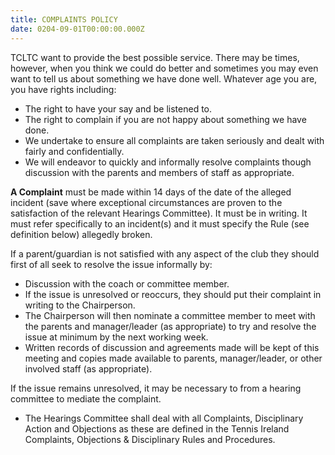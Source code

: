 ```yaml
---
title: COMPLAINTS POLICY
date: 0204-09-01T00:00:00.000Z
---
```

TCLTC want to provide the best possible service. There may be times, however, when you think we could do better and sometimes you may even want to tell us about something we have done well. Whatever age you are, you have rights including:

* The right to have your say and be listened to.
* The right to complain if you are not happy about something we have done.
* We undertake to ensure all complaints are taken seriously and dealt with fairly and confidentially.
* We will endeavor to quickly and informally resolve complaints though discussion with the parents and members of staff as appropriate.

**A Complaint** must be made within 14 days of the date of the alleged incident (save where exceptional circumstances are proven to the satisfaction of the relevant Hearings Committee). It must be in writing. It must refer specifically to an incident(s) and it must specify the Rule (see definition below) allegedly broken.

If a parent/guardian is not satisfied with any aspect of the club they should first of all seek to resolve the issue informally by:

* Discussion with the coach or committee member.
* If the issue is unresolved or reoccurs, they should put their complaint in writing to the Chairperson.
* The Chairperson will then nominate a committee member to meet with the parents and manager/leader (as appropriate) to try and resolve the issue at minimum by the next working week.
* Written records of discussion and agreements made will be kept of this meeting and copies made available to parents, manager/leader, or other involved staff (as appropriate).

If the issue remains unresolved, it may be necessary to from a hearing committee to mediate the complaint.

* The Hearings Committee shall deal with all Complaints, Disciplinary Action and Objections as these are defined in the Tennis Ireland Complaints, Objections & Disciplinary Rules and Procedures.
